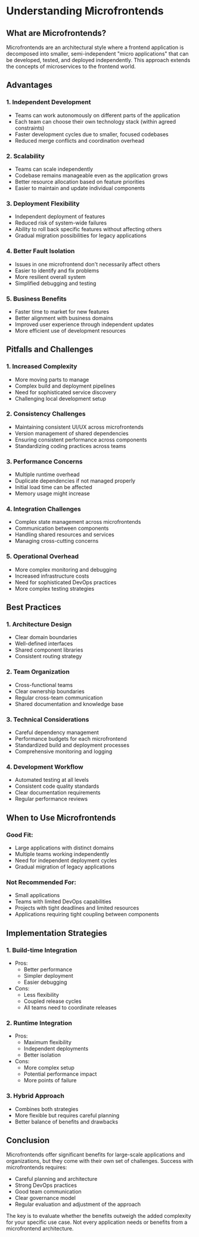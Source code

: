 # Understanding Microfrontends

## What are Microfrontends?

Microfrontends are an architectural style where a frontend application is decomposed into smaller, semi-independent "micro applications" that can be developed, tested, and deployed independently. This approach extends the concepts of microservices to the frontend world.

## Advantages

### 1. Independent Development

- Teams can work autonomously on different parts of the application
- Each team can choose their own technology stack (within agreed constraints)
- Faster development cycles due to smaller, focused codebases
- Reduced merge conflicts and coordination overhead

### 2. Scalability

- Teams can scale independently
- Codebase remains manageable even as the application grows
- Better resource allocation based on feature priorities
- Easier to maintain and update individual components

### 3. Deployment Flexibility

- Independent deployment of features
- Reduced risk of system-wide failures
- Ability to roll back specific features without affecting others
- Gradual migration possibilities for legacy applications

### 4. Better Fault Isolation

- Issues in one microfrontend don't necessarily affect others
- Easier to identify and fix problems
- More resilient overall system
- Simplified debugging and testing

### 5. Business Benefits

- Faster time to market for new features
- Better alignment with business domains
- Improved user experience through independent updates
- More efficient use of development resources

## Pitfalls and Challenges

### 1. Increased Complexity

- More moving parts to manage
- Complex build and deployment pipelines
- Need for sophisticated service discovery
- Challenging local development setup

### 2. Consistency Challenges

- Maintaining consistent UI/UX across microfrontends
- Version management of shared dependencies
- Ensuring consistent performance across components
- Standardizing coding practices across teams

### 3. Performance Concerns

- Multiple runtime overhead
- Duplicate dependencies if not managed properly
- Initial load time can be affected
- Memory usage might increase

### 4. Integration Challenges

- Complex state management across microfrontends
- Communication between components
- Handling shared resources and services
- Managing cross-cutting concerns

### 5. Operational Overhead

- More complex monitoring and debugging
- Increased infrastructure costs
- Need for sophisticated DevOps practices
- More complex testing strategies

## Best Practices

### 1. Architecture Design

- Clear domain boundaries
- Well-defined interfaces
- Shared component libraries
- Consistent routing strategy

### 2. Team Organization

- Cross-functional teams
- Clear ownership boundaries
- Regular cross-team communication
- Shared documentation and knowledge base

### 3. Technical Considerations

- Careful dependency management
- Performance budgets for each microfrontend
- Standardized build and deployment processes
- Comprehensive monitoring and logging

### 4. Development Workflow

- Automated testing at all levels
- Consistent code quality standards
- Clear documentation requirements
- Regular performance reviews

## When to Use Microfrontends

### Good Fit:

- Large applications with distinct domains
- Multiple teams working independently
- Need for independent deployment cycles
- Gradual migration of legacy applications

### Not Recommended For:

- Small applications
- Teams with limited DevOps capabilities
- Projects with tight deadlines and limited resources
- Applications requiring tight coupling between components

## Implementation Strategies

### 1. Build-time Integration

- Pros:
  - Better performance
  - Simpler deployment
  - Easier debugging
- Cons:
  - Less flexibility
  - Coupled release cycles
  - All teams need to coordinate releases

### 2. Runtime Integration

- Pros:
  - Maximum flexibility
  - Independent deployments
  - Better isolation
- Cons:
  - More complex setup
  - Potential performance impact
  - More points of failure

### 3. Hybrid Approach

- Combines both strategies
- More flexible but requires careful planning
- Better balance of benefits and drawbacks

## Conclusion

Microfrontends offer significant benefits for large-scale applications and organizations, but they come with their own set of challenges. Success with microfrontends requires:

- Careful planning and architecture
- Strong DevOps practices
- Good team communication
- Clear governance model
- Regular evaluation and adjustment of the approach

The key is to evaluate whether the benefits outweigh the added complexity for your specific use case. Not every application needs or benefits from a microfrontend architecture.
